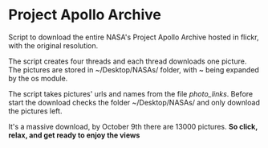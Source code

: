 # Project Apollo Archive
Script to download the entire NASA's Project Apollo Archive hosted in flickr, with the original resolution. 

The script creates four threads and each thread downloads one picture. The pictures are stored in ~/Desktop/NASAs/ folder, with ~ being expanded by the os module.

The script takes pictures' urls and names from the file _photo_links_. Before start the download checks the folder ~/Desktop/NASAs/ and only download the pictures left.

It's a massive download, by October 9th there are 13000 pictures. **So click, relax, and get ready to enjoy the views** 
